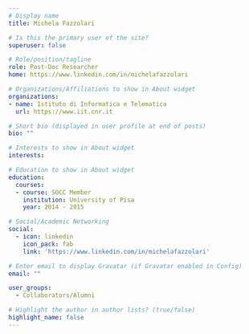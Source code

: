 ```yaml
---
# Display name
title: Michela Fazzolari

# Is this the primary user of the site?
superuser: false

# Role/position/tagline
role: Post-Doc Researcher
home: https://www.linkedin.com/in/michelafazzolari

# Organizations/Affiliations to show in About widget
organizations:
- name: Istituto di Informatica e Telematica
  url: https://www.iit.cnr.it

# Short bio (displayed in user profile at end of posts)
bio: ""

# Interests to show in About widget
interests:

# Education to show in About widget
education:
  courses:
  - course: SOCC Member
    institution: University of Pisa
    year: 2014 - 2015

# Social/Academic Networking
social:
  - icon: linkedin
    icon_pack: fab
    link: 'https://www.linkedin.com/in/michelafazzolari'  

# Enter email to display Gravatar (if Gravatar enabled in Config)
email: ""

user_groups:
  - Collaborators/Alumni

# Highlight the author in author lists? (true/false)
highlight_name: false
---
```


